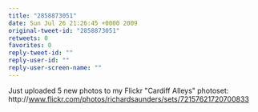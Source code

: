 ```yaml
---
title: "2858873051"
date: Sun Jul 26 21:26:45 +0000 2009
original-tweet-id: "2858873051"
retweets: 0
favorites: 0
reply-tweet-id: ""
reply-user-id: ""
reply-user-screen-name: ""
---
```

Just uploaded 5 new photos to my Flickr "Cardiff Alleys" photoset: http://<a href="https://www.flickr.com/photos/richardsaunders/sets/72157621720700833">www.flickr.com/photos/richardsaunders/sets/72157621720700833</a>
